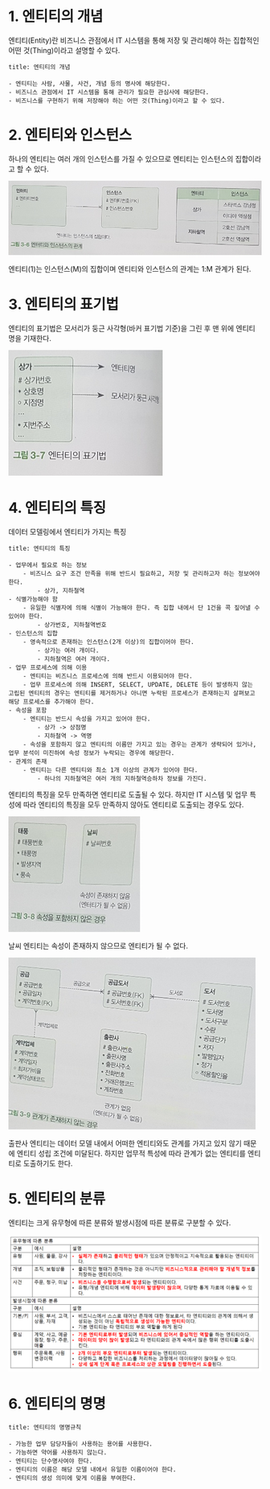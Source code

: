 # 1. 엔티티의 개념

엔티티(Entity)란 비즈니스 관점에서 IT 시스템을 통해 저장 및 관리해야 하는 집합적인 어떤 것(Thing)이라고 설명할 수 있다.

```ad-info
title: 엔티티의 개념

- 엔티티는 사람, 사물, 사건, 개념 등의 명사에 해당한다.
- 비즈니스 관점에서 IT 시스템을 통해 관리가 필요한 관심사에 해당한다.
- 비즈니스를 구현하기 위해 저장해야 하는 어떤 것(Thing)이라고 할 수 있다.

```

# 2. 엔티티와 인스턴스

하나의 엔티티는 여러 개의 인스턴스를 가질 수 있으므로 엔티티는 인스턴스의 집합이라고 할 수 있다.

![](/bin/db_image/SQLD_3_2_1.png)

엔티티(1)는 인스턴스(M)의 집합이며 엔티티와 인스턴스의 관계는 1:M 관계가 된다.

# 3. 엔티티의 표기법

엔티티의 표기법은 모서리가 둥근 사각형(바커 표기법 기준)을 그린 후 맨 위에 엔티티명을 기재한다.

![](/bin/db_image/SQLD_3_2_2.png)

# 4. 엔티티의 특징

데이터 모델링에서 엔티티가 가지는 특징

```ad-info
title: 엔티티의 특징

- 업무에서 필요로 하는 정보
	- 비즈니스 요구 조건 만족을 위해 반드시 필요하고, 저장 및 관리하고자 하는 정보여야 한다.
		- 상가, 지하철역
- 식별가능해야 함
	- 유일한 식별자에 의해 식별이 가능해야 한다. 즉 집합 내에서 단 1건을 콕 짚어낼 수 있어야 한다.
		- 상가번호, 지하철역번호
- 인스턴스의 집합
	- 영속적으로 존재하는 인스턴스(2개 이상)의 집합이어야 한다.
		- 상가는 여러 개이다.
		- 지하철역은 여러 개이다.
- 업무 프로세스에 의해 이용
	- 엔티티는 비즈니스 프로세스에 의해 반드시 이용되어야 한다. 
	- 업무 프로세스에 의해 INSERT, SELECT, UPDATE, DELETE 등이 발생하지 않는 고립된 엔티티의 경우는 엔티티를 제거하거나 아니면 누락된 프로세스가 존재하는지 살펴보고 해당 프로세스를 추가해야 한다.
- 속성을 포함
	- 엔티티는 반드시 속성을 가지고 있어야 한다.
		- 상가 -> 상점명
		- 지하철역 -> 역명
	- 속성을 포함하지 않고 엔티티의 이름만 가지고 있는 경우는 관계가 생략되어 있거나, 업무 분석이 미진하여 속성 정보가 누락되는 경우에 해당한다.
- 관계의 존재
	- 엔티티는 다른 엔티티와 최소 1개 이상의 관계가 있어야 한다.
		- 하나의 지하철역은 여러 개의 지하철역승하차 정보를 가진다.

```

엔티티의 특징을 모두 만족하면 엔티티로 도출될 수 있다. 하지만 IT 시스템 및 업무 특성에 따라 엔티티의 특징을 모두 만족하지 않아도 엔티티로 도출되는 경우도 있다.

![](/bin/db_image/SQLD_3_2_3.png)

날씨 엔티티는 속성이 존재하지 않으므로 엔티티가 될 수 없다.

![](/bin/db_image/SQLD_3_2_4.png)

출판사 엔티티는 데이터 모델 내에서 어떠한 엔티티와도 관계를 가지고 있지 않기 때문에 엔티티 성립 조건에 미달된다. 하지만 업무적 특성에 따라 관계가 없는 엔티티를 엔티티로 도출하기도 한다.

# 5. 엔티티의 분류

엔티티는 크게 유무형에 따른 분류와 발생시점에 따른 분류로 구분할 수 있다.

![](/bin/db_image/SQLD_3_2_5.png)

# 6. 엔티티의 명명

```ad-info
title: 엔티티의 명명규칙

- 가능한 업무 담당자들이 사용하는 용어를 사용한다.
- 가능하면 약어를 사용하지 않는다.
- 엔티티는 단수명사여야 한다.
- 엔티티의 이름은 해당 모델 내에서 유일한 이름이어야 한다.
- 엔티티의 생성 의미에 맞게 이름을 부여한다.

```



